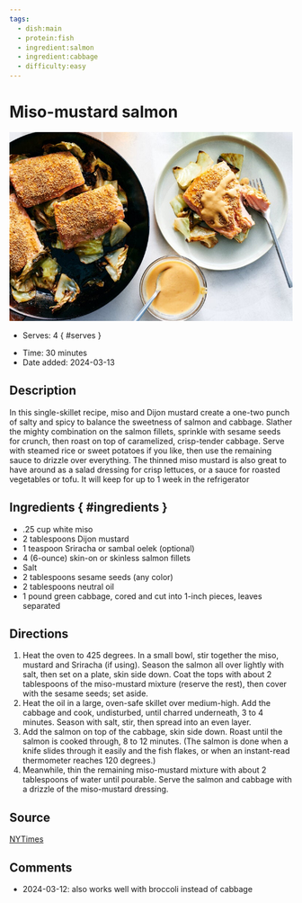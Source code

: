 ```yaml
---
tags:
  - dish:main
  - protein:fish
  - ingredient:salmon
  - ingredient:cabbage
  - difficulty:easy
---
```

<!-- Tags can have colon, but no space around it -->

# Miso-mustard salmon

![Recipe picture](../images/miso_mustard_salmon.jpg)

<!-- Serves has to be a single number, no dashes, but text is allowed after the
number (e.g., 24 cookies) -->
- Serves: 4
{ #serves }
<!-- Time is not parsed, so anything can be input here, and additional
values can be added (e.g., "active time", "cooking time", etc) -->
- Time: 30 minutes
- Date added: 2024-03-13

## Description

In this single-skillet recipe, miso and Dijon mustard create a one-two punch of salty and spicy to balance the sweetness of salmon and cabbage. Slather the mighty combination on the salmon fillets, sprinkle with sesame seeds for crunch, then roast on top of caramelized, crisp-tender cabbage. Serve with steamed rice or sweet potatoes if you like, then use the remaining sauce to drizzle over everything. The thinned miso mustard is also great to have around as a salad dressing for crisp lettuces, or a sauce for roasted vegetables or tofu. It will keep for up to 1 week in the refrigerator

## Ingredients { #ingredients }

<!-- Decimals are allowed, fractions are not. For ranges, use only a single dash
and no spaces between the numbers. -->

- .25 cup white miso
- 2 tablespoons Dijon mustard
- 1 teaspoon Sriracha or sambal oelek (optional)
- 4 (6-ounce) skin-on or skinless salmon fillets
- Salt
- 2 tablespoons sesame seeds (any color)
- 2 tablespoons neutral oil
- 1 pound green cabbage, cored and cut into 1-inch pieces, leaves separated

## Directions

<!-- If you have a direction that refers to a number of some ingredient, wrap
the number in asterisks and add `{.ingredient-num}` afterwards. For example,
write `Add 2 Tbsp oil to pan` as `Add *2*{.ingredient-num} to pan`. This allows
us to properly change the number when changing the serves value. -->

1. Heat the oven to 425 degrees. In a small bowl, stir together the miso, mustard and Sriracha (if using). Season the salmon all over lightly with salt, then set on a plate, skin side down. Coat the tops with about 2 tablespoons of the miso-mustard mixture (reserve the rest), then cover with the sesame seeds; set aside.
2. Heat the oil in a large, oven-safe skillet over medium-high. Add the cabbage and cook, undisturbed, until charred underneath, 3 to 4 minutes. Season with salt, stir, then spread into an even layer.
3. Add the salmon on top of the cabbage, skin side down. Roast until the salmon is cooked through, 8 to 12 minutes. (The salmon is done when a knife slides through it easily and the fish flakes, or when an instant-read thermometer reaches 120 degrees.)
4. Meanwhile, thin the remaining miso-mustard mixture with about 2 tablespoons of water until pourable. Serve the salmon and cabbage with a drizzle of the miso-mustard dressing.

## Source

[NYTimes](https://cooking.nytimes.com/recipes/1024653-miso-mustard-salmon)

## Comments

- 2024-03-12: also works well with broccoli instead of cabbage
